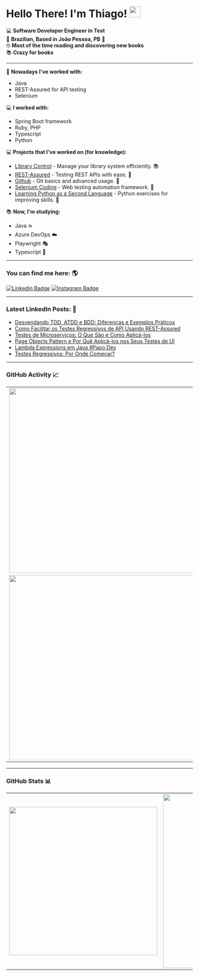 # Hello There! I'm Thiago! <img src="https://raw.githubusercontent.com/iampavangandhi/iampavangandhi/master/gifs/Hi.gif" width="30px">

💻 **Software Developer Engineer in Test**  
🏡 **Brazilian, Based in João Pessoa, PB** 📍  
🤓 **Most of the time reading and discovering new books**  
📚 **Crazy for books**

---

👷 **Nowadays I've worked with:**
* Java
* REST-Assured for API testing
* Selenium

💻 **I worked with:**
* Spring Boot framework
* Ruby, PHP
* Typescript
* Python

💻 **Projects that I've worked on (for knowledge):**
* [Library Control](https://github.com/thiagofb84jp/library-control) - Manage your library system efficiently. 📚
* [REST-Assured](https://github.com/thiagofb84jp/rest-assured) - Testing REST APIs with ease. 🔧
* [Github](https://github.com/thiagofb84jp/curso-git-1) - Git basics and advanced usage. 💾
* [Selenium Coding](https://github.com/thiagofb84jp/selenium) - Web testing automation framework. 🧪
* [Learning Python as a Second Language](https://github.com/thiagofb84jp/python-exercises) - Python exercises for improving skills. 🐍

📚 **Now, I'm studying:**
* Java ☕
* Azure DevOps ☁️
* Playwright 🎭
* Typescript 📜

---

### You can find me here: 🌎
[![Linkedin Badge](https://img.shields.io/badge/-ThiagoFerreira-blue?style=flat-square&logo=Linkedin&logoColor=white&link=https://www.linkedin.com/in/thiago-ferreira-barbosa-ctfl-68072310b)](https://www.linkedin.com/in/thiago-ferreira-barbosa-ctfl-68072310b)
[![Instagram Badge](https://img.shields.io/badge/-Instagram-blue?style=flat-square&logo=Instagram&logoColor=white&link=https://www.instagram.com/thiagofb84jp/)](https://www.instagram.com/thiagofb84jp/)

---

### Latest LinkedIn Posts: 📕
- [Desvendando TDD, ATDD e BDD: Diferenças e Exemplos Práticos](https://www.linkedin.com/pulse/desvendando-tdd-atdd-e-bdd-diferen%C3%A7as-exemplos-thiago-sydrf/?trackingId=1ckwx4QeRRet2K1KYnT02w%3D%3D)
- [Como Facilitar os Testes Regressivos de API Usando REST-Assured](https://www.linkedin.com/pulse/como-facilitar-os-testes-regressivos-de-api-usando-thiago/)
- [Testes de Microserviços: O Que São e Como Aplicá-los](https://www.linkedin.com/pulse/testes-de-microservi%C3%A7os-o-que-s%C3%A3o-e-como-aplic%C3%A1-los-thiago/)
- [Page Objects Pattern e Por Quê Aplicá-los nos Seus Testes de UI](https://www.linkedin.com/pulse/page-objects-pattern-e-por-qu%C3%AA-aplic%C3%A1-lo-nos-seus-de-thiago/)
- [Lambda Expressions em Java #Papo Dev](https://www.linkedin.com/pulse/lambda-expressions-em-java-papodev-thiago-ferreira-barbosa-ctfl/)
- [Testes Regressivos: Por Onde Começar?](https://www.linkedin.com/pulse/testes-regressivos-por-onde-come%C3%A7ar-thiago-ferreira-barbosa-ctfl/)

---


### GitHub Activity 📈
<div align="center">
  <table>
    <tr>
      <td><img width="500px" src="https://github-readme-streak-stats.herokuapp.com/?user=thiagofb84jp&theme=tokyonight" /></td>
    </tr>
    <tr>
      <td><img width="500px" src="https://github-profile-trophy.vercel.app/?username=thiagofb84jp&theme=tokyonight" /></td>
    </tr>
  </table>
</div>


---

### GitHub Stats 📊
<div align="center">
  <table>
    <tr>
      <td><img width="400px" src="https://github-readme-stats.vercel.app/api/top-langs/?username=thiagofb84jp&hide=html&layout=compact&theme=tokyonight" /></td>
      <td><img width="470px" src="https://github-readme-stats.vercel.app/api?username=thiagofb84jp&theme=tokyonight" /></td>
    </tr>
  </table>
</div>
